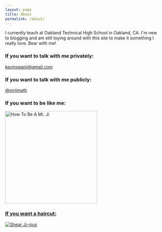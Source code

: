 ```yaml
---
layout: page
title: About
permalink: /about/
---
```


I currently teach at Oakland Technical High School in Oakland, CA. I'm new to blogging and am still toying around with this site to make it something I really love. Bear with me!

### If you want to talk with me privately:

[kevinseanji@gmail.com](mailto:kevinseanji@gmail.com)

### If you want to talk with me publicly:

[@mrjimath](https://twitter.com/mrjimath)

### If you want to be like me:

<a href="https://www.instagram.com/mrjimath/">
<img border="0" alt="How To Be A Mr. Ji" src="http://i.imgur.com/AifuXIe.jpg" width="300" height="300">

### If you want a haircut:

<a href="http://shearjinius.com/">
<img border="0" alt="Shear Ji-nius" src="http://i.imgur.com/Lfj8K3K.png">
